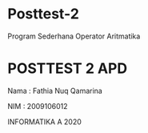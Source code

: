 # Posttest-2
Program Sederhana Operator Aritmatika

# POSTTEST 2 APD

Nama : Fathia Nuq Qamarina

NIM : 2009106012

INFORMATIKA A 2020
